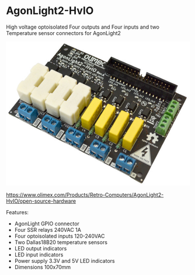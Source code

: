 # AgonLight2-HvIO
High voltage optoisolated Four outputs and Four inputs and two Temperature sensor connectors for AgonLight2

![AgonLight2-HvIO-1](DOCUMENTS/AgonLight2-HvIO-1.jpg)


https://www.olimex.com/Products/Retro-Computers/AgonLight2-HvIO/open-source-hardware


Features:

* AgonLight GPIO connector
* Four SSR relays 240VAC 1A
* Four optoisolated inputs 120-240VAC
* Two Dallas18B20 temperature sensors
* LED output indicators
* LED input indicators
* Power supply 3.3V and 5V LED indicators
* Dimensions 100x70mm

